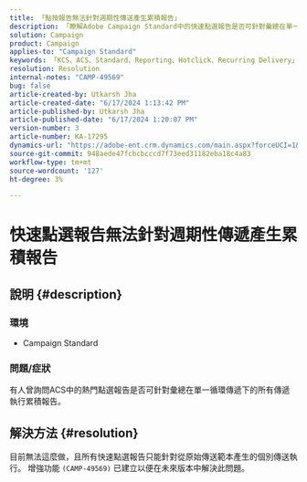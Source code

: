 ```yaml
---
title: 「點按報告無法針對週期性傳送產生累積報告」
description: 「瞭解Adobe Campaign Standard中的快速點選報告是否可針對彙總在單一循環傳送下的所有傳送執行累積報告。」
solution: Campaign
product: Campaign
applies-to: "Campaign Standard"
keywords: 「KCS、ACS、Standard、Reporting、Hotclick、Recurring Delivery」
resolution: Resolution
internal-notes: "CAMP-49569"
bug: false
article-created-by: Utkarsh Jha
article-created-date: "6/17/2024 1:13:42 PM"
article-published-by: Utkarsh Jha
article-published-date: "6/17/2024 1:20:07 PM"
version-number: 3
article-number: KA-17295
dynamics-url: "https://adobe-ent.crm.dynamics.com/main.aspx?forceUCI=1&pagetype=entityrecord&etn=knowledgearticle&id=a6d7b567-ab2c-ef11-840a-002248084fbb"
source-git-commit: 948aede47fcbcbcccd7f73eed31182eba18c4a83
workflow-type: tm+mt
source-wordcount: '127'
ht-degree: 3%

---
```


# 快速點選報告無法針對週期性傳遞產生累積報告

## 說明 {#description}


### <b>環境</b>

- Campaign Standard




### <b>問題/症狀</b>

有人曾詢問ACS中的熱門點選報告是否可針對彙總在單一循環傳遞下的所有傳遞執行累積報告。


## 解決方法 {#resolution}


目前無法這麼做，且所有快速點選報告只能針對從原始傳送範本產生的個別傳送執行。 增強功能 `(CAMP-49569)` 已建立以便在未來版本中解決此問題。
